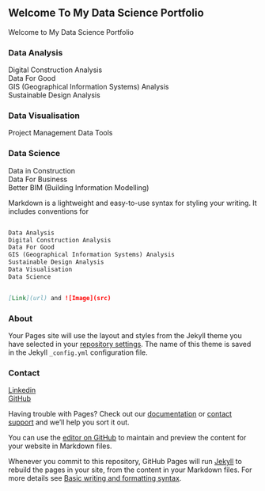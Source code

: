 ## Welcome To My Data Science Portfolio

Welcome to My Data Science Portfolio

### Data Analysis
Digital Construction Analysis<br>
Data For Good <br>
GIS (Geographical Information Systems) Analysis <br>
Sustainable Design Analysis <br>

### Data Visualisation
Project Management Data Tools <br>

### Data Science 
Data in Construction <br>
Data For Business <br>
Better BIM (Building Information Modelling) <br>

Markdown is a lightweight and easy-to-use syntax for styling your writing. It includes conventions for

```markdown

Data Analysis
Digital Construction Analysis
Data For Good 
GIS (Geographical Information Systems) Analysis 
Sustainable Design Analysis 
Data Visualisation
Data Science


[Link](url) and ![Image](src)
```

### About

Your Pages site will use the layout and styles from the Jekyll theme you have selected in your [repository settings](https://github.com/natnew/Natasha.io/settings/pages). The name of this theme is saved in the Jekyll `_config.yml` configuration file.

### Contact

[Linkedin](https://www.linkedin.com/in/natasha-newbold/)<br>
[GitHub](https://github.com/natnew)<br>

Having trouble with Pages? Check out our [documentation](https://docs.github.com/categories/github-pages-basics/) or [contact support](https://support.github.com/contact) and we’ll help you sort it out.

You can use the [editor on GitHub](https://github.com/natnew/Natasha.io/edit/main/README.md) to maintain and preview the content for your website in Markdown files.

Whenever you commit to this repository, GitHub Pages will run [Jekyll](https://jekyllrb.com/) to rebuild the pages in your site, from the content in your Markdown files.
For more details see [Basic writing and formatting syntax](https://docs.github.com/en/github/writing-on-github/getting-started-with-writing-and-formatting-on-github/basic-writing-and-formatting-syntax).
